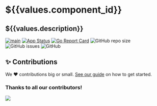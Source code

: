 # ${{values.component_id}}
## ${{values.description}}


[![main](https://github.com/${{values.destination.owner}}/${{values.component_id}}/actions/workflows/main.yml/badge.svg)](https://github.com/${{values.destination.owner}}/${{values.component_id}}/actions/workflows/main.yml)
[![App Status](https://argocd.vitor-savicki.eti.br/api/badge?name=${{values.env}}-${{values.component_id}}&revision=true)](https://argocd.vitor-savicki.eti.br/applications/${{values.env}}-${{values.component_id}})
[![Go Report Card](https://goreportcard.com/badge/github.com/${{values.destination.owner}}/${{values.component_id}})](https://goreportcard.com/report/github.com/${{values.destination.owner}}/${{values.component_id}})
![GitHub repo size](https://img.shields.io/github/repo-size/${{values.destination.owner}}/${{values.component_id}})
![GitHub issues](https://img.shields.io/github/issues/${{values.destination.owner}}/${{values.component_id}})
![GitHub](https://img.shields.io/github/license/${{values.destination.owner}}/${{values.component_id}})


## ✨ Contributions

We ❤️ contributions big or small. [See our guide](contributing.md) on how to get started.

### Thanks to all our contributors!

<a href="https://github.com/devxp-tech/${{values.component_id}}/graphs/contributors">
  <img src="https://contrib.rocks/image?repo=devxp-tech/${{values.component_id}}" />
</a>
